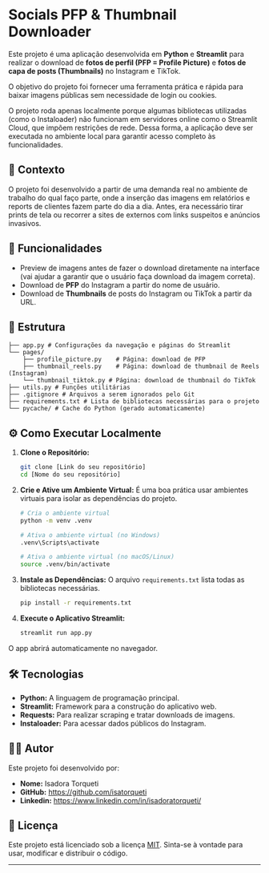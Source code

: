 # Socials PFP & Thumbnail Downloader

Este projeto é uma aplicação desenvolvida em **Python** e **Streamlit** para realizar o download de **fotos de perfil (PFP = Profile Picture)** e **fotos de capa de posts (Thumbnails)** no Instagram e TikTok.

O objetivo do projeto foi fornecer uma ferramenta prática e rápida para baixar imagens públicas sem necessidade de login ou cookies.

O projeto roda apenas localmente porque algumas bibliotecas utilizadas (como o Instaloader) não funcionam em servidores online como o Streamlit Cloud, que impõem restrições de rede. Dessa forma, a aplicação deve ser executada no ambiente local para garantir acesso completo às funcionalidades.

## 📌 Contexto
O projeto foi desenvolvido a partir de uma demanda real no ambiente de trabalho do qual faço parte, onde a inserção das imagens em relatórios e reports de clientes fazem parte do dia a dia. Antes, era necessário tirar prints de tela ou recorrer a sites de externos com links suspeitos e anúncios invasivos.

## 🚀 Funcionalidades 
- Preview de imagens antes de fazer o download diretamente na interface (vai ajudar a garantir que o usuário faça download da imagem correta).
- Download de **PFP** do Instagram a partir do nome de usuário.
- Download de **Thumbnails** de posts do Instagram ou TikTok a partir da URL.

## 📁 Estrutura
```
├── app.py # Configurações da navegação e páginas do Streamlit
└── pages/
    ├── profile_picture.py    # Página: download de PFP
    ├── thumbnail_reels.py    # Página: download de thumbnail de Reels (Instagram)
    └── thumbnail_tiktok.py # Página: download de thumbnail do TikTok
├── utils.py # Funções utilitárias
├── .gitignore # Arquivos a serem ignorados pelo Git
├── requirements.txt # Lista de bibliotecas necessárias para o projeto
└── pycache/ # Cache do Python (gerado automaticamente)
```

## ⚙️ Como Executar Localmente
1.  **Clone o Repositório:**
    ```bash
    git clone [Link do seu repositório]
    cd [Nome do seu repositório]
    ```
2.  **Crie e Ative um Ambiente Virtual:**
    É uma boa prática usar ambientes virtuais para isolar as dependências do projeto.
    ```bash
    # Cria o ambiente virtual
    python -m venv .venv
    
    # Ativa o ambiente virtual (no Windows)
    .venv\Scripts\activate
    
    # Ativa o ambiente virtual (no macOS/Linux)
    source .venv/bin/activate
    ```
3.  **Instale as Dependências:**
    O arquivo `requirements.txt` lista todas as bibliotecas necessárias.
    ```bash
    pip install -r requirements.txt
    ```

4.  **Execute o Aplicativo Streamlit:**
    ```bash
    streamlit run app.py
    ```
O app abrirá automaticamente no navegador.

## 🛠️ Tecnologias
- **Python:** A linguagem de programação principal.
- **Streamlit:** Framework para a construção do aplicativo web.
- **Requests:** Para realizar scraping e tratar downloads de imagens.
- **Instaloader:** Para acessar dados públicos do Instagram.

## 👩‍💻 Autor
Este projeto foi desenvolvido por:

- **Nome:** Isadora Torqueti
- **GitHub:** https://github.com/isatorqueti
- **Linkedin:** https://www.linkedin.com/in/isadoratorqueti/

## 📜 Licença
Este projeto está licenciado sob a licença [MIT](~link~). Sinta-se à vontade para usar, modificar e distribuir o código.

---